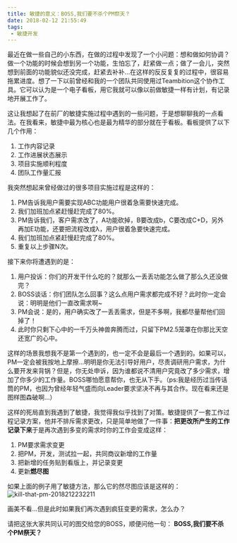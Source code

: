 ```yaml
---
title: 敏捷的意义：BOSS,我们要不杀个PM祭天？
date: 2018-02-12 21:55:49
tags:
 - 敏捷开发
---
```

最近在做一些自己的小东西，在做的过程中发现了一个小问题：想和做如何协调？做一个功能的时候会想到另一个功能，生怕忘了，赶紧做一点；做了一会儿，突然想到前面的功能貌似还没完成，赶紧去补补...在这样的反反复复的过程中，很容易拖累进度。想了一下以前曾经和我的一个团队共同使用过Teambition这个协作工具。它可以认为是一个电子看板，用它我就可以像以前做敏捷一样有计划，有记录地开展工作了。

这让我想起了在前厂的敏捷实施过程中遇到的一些问题，于是想聊聊我的一点看法。在我看来，敏捷中最为核心也是最为精华的部分就在于看板。看板提供了以下几个作用：

1. 工作内容记录
2. 工作进展状态展示
3. 项目实施顺利程度
4. 团队工作量汇报

我突然想起来曾经做过的很多项目实施过程是这样的：
1. PM告诉我用户需要实现ABC功能用户很着急需要快速完成。
2. 我们加班加点紧赶慢赶完成了80%。
3. PM告诉我们，客户需求改了，A功能砍掉，B要改成b，C要改成C+D，另外再加E功能，还要把流程改成λ，用户很着急要快速完成。
4. 我们加班加点紧赶慢赶完成了80%。
5. 重复以上步骤N次。

接下来你将遭遇到的是：
1. 用户投诉：你们的开发干什么吃的？就那么一丢丢功能怎么做了那么久还没做完？
2. BOSS谈话：你们团队怎么回事？这么点用户需求都完成不好？此时你一定会说：明明是他们一直改需求啊~
3. PM会说：是的，用户确实改了一丢丢需求，但是不多啊，我都尽量帮他们回掉了！
4. 此时你只剩下心中的一千万头神兽奔腾而过，只留下PM2.5笼罩在你那比天空还宽广的心中。

这样的场景我想我不是第一个遇到的，也一定不会是最后一个遇到的。如果可以，PM一定会被我按地上摩擦...明明是你无法引导好用户，尽责调研用户需求，为什么要开发来背锅？但是，你无处申诉，因为谁都说不清用户究竟改了多少需求，增加了你多少的工作量。BOSS哪怕愿意帮你，也无从下手。（ps:我是经历过当传话筒的PM，也因为曾经年轻气盛而向Leader要求坚决不再与其合作。现在看来还是图样图森破啊...）

这样的死局直到我遇到了敏捷，我觉得我似乎找到了对策。敏捷提供了一套工作过程记录方案，他并不排斥需求更改，只是简单地做了一件事：**把更改所产生的工作记录下来**于是再次遇到多变的需求时你的工作会变成这样：

1. PM要求需求变更
2. 把PM，开发，测试拉一起，共同商议新增的工作量
3. 把新增的任务贴到看版上，并记录变更
4. 更新**燃尽图**

如果上面的例子用了敏捷方法，那么它的然尽图应该是这样的：
![kill-that-pm-2018212232211](http://blog.uliian.com/kill-that-pm-2018212232211.png)

画美不看...但是此时如果我们再次遇到疯狂变更的需求，怎么办？

请把这张大家共同认可的图交给您的BOSS，顺便问他一句：
**BOSS,我们要不杀个PM祭天？**